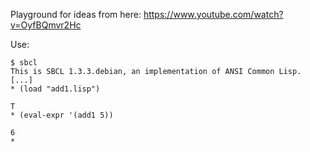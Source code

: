 
Playground for ideas from here: https://www.youtube.com/watch?v=OyfBQmvr2Hc

Use:

```
$ sbcl
This is SBCL 1.3.3.debian, an implementation of ANSI Common Lisp.
[...]
* (load "add1.lisp")

T
* (eval-expr '(add1 5))

6
* 
```
